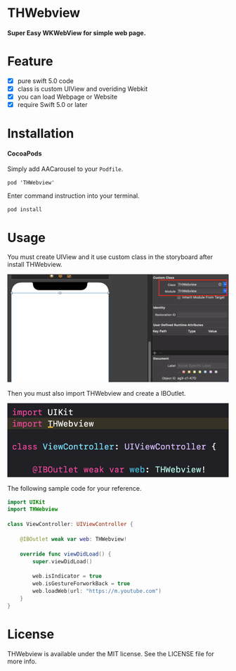# THWebview
#### Super Easy WKWebView for simple web page.

# Feature
- [x] pure swift 5.0 code
- [x] class is custom UIView and overiding Webkit
- [x] you can load Webpage or Website 
- [x] require Swift 5.0 or later

# Installation

#### CocoaPods
Simply add AACarousel to your `Podfile`.

```
pod 'THWebview'
```
Enter command instruction into your terminal.

```
pod install
```

# Usage

You must create UIView and it use custom class in the storyboard after install THWebview.

![](./screenshot.png)

Then you must also import THWebview and create a IBOutlet.

![](./screenshot1.png)

The following sample code for your reference.

```swift
import UIKit
import THWebview

class ViewController: UIViewController {

    @IBOutlet weak var web: THWebview!
    
    override func viewDidLoad() {
        super.viewDidLoad()
        
        web.isIndicator = true
        web.isGestureForworkBack = true
        web.loadWeb(url: "https://m.youtube.com")
    }
}
```

# License

THWebview is available under the MIT license. See the LICENSE file for more info.

